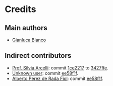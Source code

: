 # Credits

## Main authors

- [Gianluca Bianco](https://github.com/JustWhit3)

## Indirect contributors

- [Prof. Silvia Arcelli](https://www.unibo.it/sitoweb/silvia.arcelli): commit [1ce2217](https://github.com/JustWhit3/useful-guides/commit/1ce22178da3a53c41f6711473bdb897c7b97263d) to [3427ffe](https://github.com/JustWhit3/useful-guides/commit/3427ffe4b114196397fb4192e00ed4df9e90fcef).
- [Unknown user](https://mylifeaccordingtome2.wordpress.com/2019/12/15/sviluppare-in-c-con-root-usando-visual-studio-code/): commit [ee58f1f](https://github.com/JustWhit3/useful-guides/commit/ee58f1fc1c6e220b0216318886c68cf53471b791).
- [Alberto Pérez de Rada Fiol](https://root.cern/blog/vscode-extension-announcement/): commit [ee58f1f](https://github.com/JustWhit3/useful-guides/commit/ee58f1fc1c6e220b0216318886c68cf53471b791).